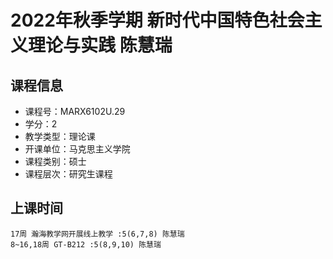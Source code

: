 # 2022年秋季学期 新时代中国特色社会主义理论与实践 陈慧瑞






## 课程信息

- 课程号：MARX6102U.29
- 学分：2
- 教学类型：理论课
- 开课单位：马克思主义学院
- 课程类别：硕士
- 课程层次：研究生课程

## 上课时间

```
17周 瀚海教学网开展线上教学 :5(6,7,8) 陈慧瑞
8~16,18周 GT-B212 :5(8,9,10) 陈慧瑞
```

